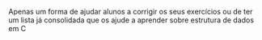 Apenas um forma de ajudar alunos a corrigir os seus exercícios ou de ter um lista já consolidada que os ajude a aprender sobre estrutura de dados em C
